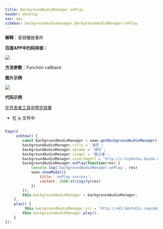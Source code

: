 ```yaml
---
title: BackgroundAudioManager.onPlay
header: develop
nav: api
sidebar: backgroundaudiomanager_BackgroundAudioManager-onPlay
---
```




**解释**：音频播放事件


**百度APP中扫码体验：**

<img src="https://b.bdstatic.com/miniapp/assets/images/doc_demo/fragment_BackgroundAudioManagerOnPlay.png"  class="demo-qrcode-image" />


**方法参数**：Function callback


**图片示例**

<div class="m-doc-custom-examples">
    <div class="m-doc-custom-examples-correct">
        <img src="https://b.bdstatic.com/miniapp/image/onPlay.png">
    </div>
    <div class="m-doc-custom-examples-correct">
        <img src=" ">
    </div>
    <div class="m-doc-custom-examples-correct">
        <img src=" ">
    </div>     
</div>

**代码示例**

<a href="swanide://fragment/7bba223fa1189e84565b3787a7eeab971574003489852" title="在开发者工具中预览效果" target="_self">在开发者工具中预览效果</a>

* 在 js 文件中

```javascript

Page({
     onShow() {
        const backgroundAudioManager = swan.getBackgroundAudioManager();
        backgroundAudioManager.title = '演员';
        backgroundAudioManager.epname = '演员';
        backgroundAudioManager.singer = '薛之谦';
        backgroundAudioManager.coverImgUrl = 'http://c.hiphotos.baidu.com/super/pic/item/8b13632762d0f703e34c0f6304fa513d2797c597.jpg';
        backgroundAudioManager.onPlay(function(res) {
            console.log('backgroundAudioManager.onPlay', res)
            swan.showModal({
                title: 'onPlay success',
                content: JSON.stringify(res)
            })
        });
        this.backgroundAudioManager = backgroundAudioManager;
    },
    play() {
         this.backgroundAudioManager.src = 'http://vd3.bdstatic.com/mda-ic7mxzt5cvz6f4y5/mda-ic7mxzt5cvz6f4y5.mp3';
        this.backgroundAudioManager.play();
    }
});

```

 